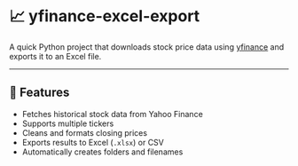 # 📈 yfinance-excel-export

A quick Python project that downloads stock price data using [yfinance](https://pypi.org/project/yfinance/) and exports it to an Excel file.

---

## 🧰 Features
- Fetches historical stock data from Yahoo Finance
- Supports multiple tickers
- Cleans and formats closing prices
- Exports results to Excel (`.xlsx`) or CSV
- Automatically creates folders and filenames
